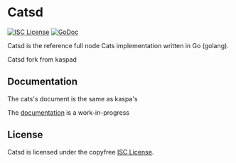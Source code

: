 
Catsd
====

[![ISC License](http://img.shields.io/badge/license-ISC-blue.svg)](https://choosealicense.com/licenses/isc/)
[![GoDoc](https://img.shields.io/badge/godoc-reference-blue.svg)](http://godoc.org/github.com/catspa3/catspad)

Catsd is the reference full node Cats implementation written in Go (golang).

Catsd fork from kaspad

## Documentation

The cats's document is the same as kaspa's

The [documentation](https://github.com/catspa3/docs) is a work-in-progress

## License

Catsd is licensed under the copyfree [ISC License](https://choosealicense.com/licenses/isc/).
